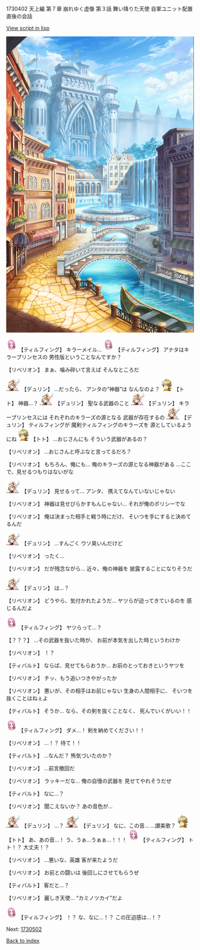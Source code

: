 1730402 天上編 第７章 崩れゆく虚像 第３話 舞い降りた天使 自軍ユニット配置直後の会話

[View script in lisp](../scripts/1730402.txt)

![006_town.png](../images/backgrounds/006_town.png)

<img src="../images/units/101411.png" alt="101411.png" height="34"/>
【ティルフィング】
キラーメイル…

<img src="../images/units/101411.png" alt="101411.png" height="34"/>
【ティルフィング】
アナタはキラープリンセスの
男性版ということなんですか？

【リベリオン】
まぁ、噛み砕いて言えば
そんなところだ

<img src="../images/units/0.png" alt="0.png" height="34"/>
【デュリン】
…だったら、
アンタの“神器”は
なんなのよ？

<img src="../images/units/4.png" alt="4.png" height="34"/>
【トト】
神器…？

<img src="../images/units/0.png" alt="0.png" height="34"/>
【デュリン】
聖なる武器のこと

<img src="../images/units/0.png" alt="0.png" height="34"/>
【デュリン】
キラープリンセスには
それぞれのキラーズの源となる
武器が存在するの

<img src="../images/units/0.png" alt="0.png" height="34"/>
【デュリン】
ティルフィングが
魔剣ティルフィングのキラーズを
源としているようにね

<img src="../images/units/4.png" alt="4.png" height="34"/>
【トト】
…おじさんにも
そういう武器があるの？

【リベリオン】
…おじさんと呼ぶなと言ってるだろ？

【リベリオン】
もちろん、俺にも…
俺のキラーズの源となる神器がある
…ここで、見せるつもりはないがな

<img src="../images/units/0.png" alt="0.png" height="34"/>
【デュリン】
見せるって…
アンタ、
携えてなんていないじゃない

【リベリオン】
神器は見せびらかすもんじゃない…
それが俺のポリシーでな

【リベリオン】
俺は決まった相手と戦う時にだけ、
そいつを手にすると決めてるんだ

<img src="../images/units/0.png" alt="0.png" height="34"/>
【デュリン】
…すんごく
ウソ臭いんだけど

【リベリオン】
ったく…

【リベリオン】
だが残念ながら…
近々、俺の神器を
披露することになりそうだ

<img src="../images/units/0.png" alt="0.png" height="34"/>
【デュリン】
は…？

【リベリオン】
どうやら、気付かれたようだ…
ヤツらが迫ってきているのを
感じるんだよ

<img src="../images/units/101411.png" alt="101411.png" height="34"/>
【ティルフィング】
ヤツらって…？

【？？？】
…その武器を抜いた時が、
お前が本気を出した時というわけか

【リベリオン】
！？

【ティバルト】
ならば、見せてもらおうか…
お前のとっておきというヤツを

【リベリオン】
チッ、もう追いつきやがったか

【リベリオン】
悪いが、その相手はお前じゃない
生身の人間相手に、
そいつを抜くことはねぇよ

【ティバルト】
そうか…
なら、その剣を抜くことなく、
死んでいくがいい！！

<img src="../images/units/101411.png" alt="101411.png" height="34"/>
【ティルフィング】
ダメ…！
剣を納めてください！！

【リベリオン】
…！？
待て！！

【ティバルト】
…なんだ？
怖気づいたのか？

【リベリオン】
…前言撤回だ

【リベリオン】
ラッキーだな…
俺の自慢の武器を
見せてやれそうだぜ

【ティバルト】
なに…？

【リベリオン】
聞こえないか？
あの音色が…

<img src="../images/units/0.png" alt="0.png" height="34"/>
【デュリン】
…？

<img src="../images/units/0.png" alt="0.png" height="34"/>
【デュリン】
なに、この音…
…讃美歌？

<img src="../images/units/4.png" alt="4.png" height="34"/>
【トト】
あ、あの音…！
う、うぁ…うぁぁ…！！！

<img src="../images/units/101411.png" alt="101411.png" height="34"/>
【ティルフィング】
トト！？
大丈夫！？

【リベリオン】
…悪いな、英雄
客が来たようだ

【リベリオン】
お前との闘いは
後回しにさせてもらうぜ

【ティバルト】
客だと…？

【リベリオン】
麗しき天使…
“カミノツカイ”だよ

<img src="../images/units/101411.png" alt="101411.png" height="34"/>
【ティルフィング】
！？
な、なに…！？
この圧迫感は…！？


Next: [1730502](1730502.md)

[Back to index](index.md)
